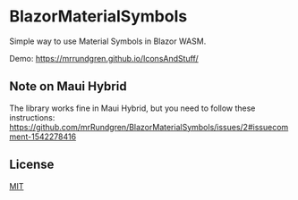 # BlazorMaterialSymbols
Simple way to use Material Symbols in Blazor WASM.

Demo: https://mrrundgren.github.io/IconsAndStuff/

## Note on Maui Hybrid
The library works fine in Maui Hybrid, but you need to follow these instructions:
https://github.com/mrRundgren/BlazorMaterialSymbols/issues/2#issuecomment-1542278416

## License
[MIT](https://choosealicense.com/licenses/mit/)
